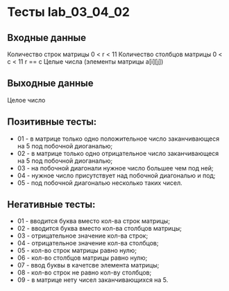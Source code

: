 # Тесты lab_03_04_02

## Входные данные
Количество строк матрицы 0 < r < 11
Количество столбцов матрицы 0 < c < 11
r == c
Целые числа (элементы матрицы a[i][j])

## Выходные данные
Целое число

## Позитивные тесты:
- 01 - в матрице только одно положительное число заканчивающеся на 5 под побочной диоганалью;
- 02 - в матрице только одно отрицательное число заканчивающеся на 5 под побочной диоганалью;
- 03 - на побочной диагонали нужное число большее чем под ней;
- 04 - нужное число присутствует над побочной диагональю и под;
- 05 - под побочной диагональю несколько таких чисел.

## Негативные тесты:
- 01 - вводится буква вместо кол-ва строк матрицы;
- 02 - вводится буква вместо кол-ва столбцов матрицы;
- 03 - отрицательное значение кол-ва строк;
- 04 - отрицательное значение кол-ва столбцов;
- 05 - кол-во строк матрицы равно нулю;
- 06 - кол-во столбцов матрицы равно нулю;
- 07 - ввод буквы в качетсве элемента матрицы;
- 08 - кол-во строк не равно кол-ву столбцов;
- 09 - в матрице нету чисел заканчивающихся на 5.